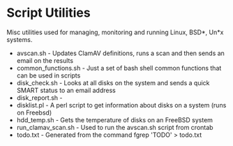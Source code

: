 # Script Utilities
Misc utilities used for managing, monitoring and running Linux, BSD*, Un*x systems.

* avscan.sh - Updates ClamAV definitions, runs a scan and then sends an email on the results
* common_functions.sh - Just a set of bash shell common functions that can be used in scripts
* disk_check.sh - Looks at all disks on the system and sends a quick SMART status to an email address
* disk_report.sh - 
* disklist.pl - A perl script to get information about disks on a system (runs on Freebsd)
* hdd_temp.sh - Gets the temperature of disks on an FreeBSD system
* run_clamav_scan.sh - Used to run the avscan.sh script from crontab
* todo.txt - Generated from the command fgrep 'TODO' > todo.txt
